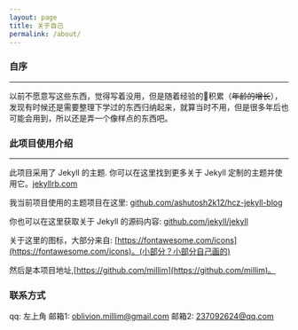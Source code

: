 ```yaml
---
layout: page
title: 关于自己
permalink: /about/
---
```


### 自序
---
以前不愿意写这些东西，觉得写着没用，但是随着经验的积累（~~年龄的增长~~），发现有时候还是需要整理下学过的东西归纳起来，就算当时不用，但是很多年后也可能会用到，所以还是弄一个像样点的东西吧。


### 此项目使用介绍
---
此项目采用了 Jekyll 的主题. 你可以在这里找到更多关于 Jekyll 定制的主题并使用它。[jekyllrb.com](http://jekyllrb.com/)

我当前项目使用的主题项目在这里: [github.com/ashutosh2k12/hcz-jekyll-blog](https://github.com/ashutosh2k12/hcz-jekyll-blog)

你也可以在这里获取关于 Jekyll 的源码内容: [github.com/jekyll/jekyll](https://github.com/jekyll/jekyll)

关于这里的图标，大部分来自: [https://fontawesome.com/icons](https://fontawesome.com/icons)。(小部分？小部分自己画的)

然后是本项目地址,[https://github.com/millim](https://github.com/millim)。

### 联系方式

qq: 左上角
邮箱1: <oblivion.millim@gmail.com>
邮箱2: <237092624@qq.com>
